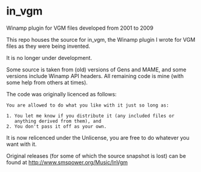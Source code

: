 # in_vgm
Winamp plugin for VGM files developed from 2001 to 2009

This repo houses the source for in_vgm, the Winamp plugin I wrote for VGM files as they were being invented. 

It is no longer under development.

Some source is taken from (old) versions of Gens and MAME, and some versions include Winamp API headers. 
All remaining code is mine (with some help from others at times).

The code was originally licenced as follows:

```
You are allowed to do what you like with it just so long as:

1. You let me know if you distribute it (any included files or
   anything derived from them), and
2. You don't pass it off as your own.
```

It is now relicenced under the Unlicense, you are free to do whatever you want with it.

Original releases (for some of which the source snapshot is lost) can be found at http://www.smspower.org/Music/InVgm
